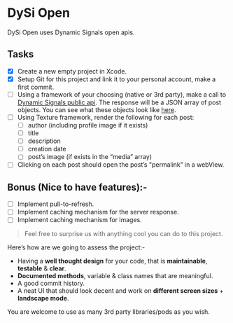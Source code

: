 # DySi Open
DySi Open uses Dynamic Signals open apis.

## Tasks
- [x] Create a new empty project in Xcode.
- [x] Setup Git for this project and link it to your personal account, make a
  first commit.
- [ ] Using a framework of your choosing (native or 3rd party), make a call to
  [Dynamic Signals public api](https://www.dysiopen.com/v1/posts/public). The
  response will be a JSON array of post objects. You can see what these objects
  look like [here](https://dev.voicestorm.com/api/responses/postResponse).
- [ ] Using Texture framework, render the following for each post:
    - [ ] author (including profile image if it exists)
    - [ ] title
    - [ ] description
    - [ ] creation date
    - [ ] post’s image (if exists in the “media” array)
- [ ] Clicking on each post should open the post’s "permalink” in a webView.
 
## Bonus (Nice to have features):-
- [ ] Implement pull-to-refresh.
- [ ] Implement caching mechanism for the server response.
- [ ] Implement caching mechanism for images.

> Feel free to surprise us with anything cool you can do to this project.

Here’s how are we going to assess the project:-

- Having a **well thought design** for your code, that is **maintainable**,
  **testable** & **clear**.
- **Documented methods**, variable & class names that are meaningful.
- A good commit history.
- A neat UI that should look decent and work on **different screen sizes** +
  **landscape mode**.

You are welcome to use as many 3rd party libraries/pods as you wish.

